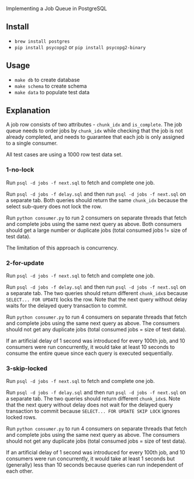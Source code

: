 Implementing a Job Queue in PostgreSQL

## Install

- `brew install postgres`
- `pip install psycopg2` or `pip install psycopg2-binary`

## Usage

- `make db` to create database
- `make schema` to create schema
- `make data` to populate test data

## Explanation

A job row consists of two attributes - `chunk_idx` and `is_complete`. The job queue needs to order jobs by `chunk_idx` while checking that the job is not already completed, and needs to guarantee that each job is only assigned to a single consumer.

All test cases are using a 1000 row test data set.

### 1-no-lock

Run `psql -d jobs -f next.sql` to fetch and complete one job.

Run `psql -d jobs -f delay.sql` and then run `psql -d jobs -f next.sql` on a separate tab. Both queries should return the same `chunk_idx` because the select sub-query does not lock the row.

Run `python consumer.py` to run 2 consumers on separate threads that fetch and complete jobs using the same next query as above. Both consumers should get a large number or duplicate jobs (total consumed jobs != size of test data).

The limitation of this approach is concurrency.

### 2-for-update

Run `psql -d jobs -f next.sql` to fetch and complete one job.

Run `psql -d jobs -f delay.sql` and then run `psql -d jobs -f next.sql` on a separate tab. The two queries should return different `chunk_idx`s because `SELECT... FOR UPDATE` locks the row. Note that the next query without delay waits for the delayed query transaction to commit.

Run `python consumer.py` to run 4 consumers on separate threads that fetch and complete jobs using the same next query as above. The consumers should not get any duplicate jobs (total consumed jobs = size of test data).

If an artificial delay of 1 second was introduced for every 100th job, and 10 consumers were run concurrently, it would take at least 10 seconds to consume the entire queue since each query is executed sequentially.

### 3-skip-locked

Run `psql -d jobs -f next.sql` to fetch and complete one job.

Run `psql -d jobs -f delay.sql` and then run `psql -d jobs -f next.sql` on a separate tab. The two queries should return different `chunk_idx`s. Note that the next query without delay does not wait for the delayed query transaction to commit because `SELECT... FOR UPDATE SKIP LOCK` ignores locked rows.

Run `python consumer.py` to run 4 consumers on separate threads that fetch and complete jobs using the same next query as above. The consumers should not get any duplicate jobs (total consumed jobs = size of test data).

If an artificial delay of 1 second was introduced for every 100th job, and 10 consumers were run concurrently, it would take at least 1 seconds but (generally) less than 10 seconds because queries can run independent of each other.
